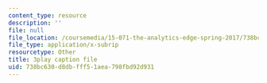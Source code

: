 ```yaml
---
content_type: resource
description: ''
file: null
file_location: /coursemedia/15-071-the-analytics-edge-spring-2017/738bc630d8dbfff51aea798fbd92d931_WTuwV-rWxUc.srt
file_type: application/x-subrip
resourcetype: Other
title: 3play caption file
uid: 738bc630-d8db-fff5-1aea-798fbd92d931
---
```

